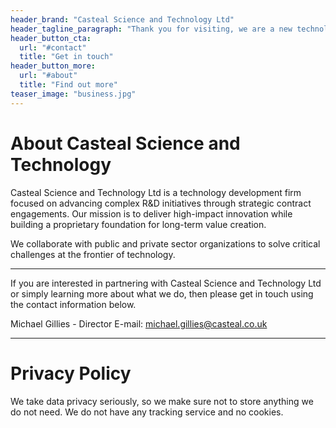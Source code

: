 ```yaml
---
header_brand: "Casteal Science and Technology Ltd"
header_tagline_paragraph: "Thank you for visiting, we are a new technology business currently focused on developing our first projects behind the scenes. While our website isn't quite ready yet, we look forward to sharing more with you soon."
header_button_cta:
  url: "#contact"
  title: "Get in touch"
header_button_more:
  url: "#about"
  title: "Find out more"
teaser_image: "business.jpg"
---
```


# About Casteal Science and Technology

Casteal Science and Technology Ltd is a technology development firm focused on advancing complex R&D initiatives through strategic contract engagements. Our mission is to deliver high-impact innovation while building a proprietary foundation for long-term value creation.

We collaborate with public and private sector organizations to solve critical challenges at the frontier of technology.

---

If you are interested in partnering with Casteal Science and Technology Ltd or simply learning more about what we do, then please get in touch using the contact information below.

Michael Gillies - Director
E-mail: michael.gillies@casteal.co.uk

---

# Privacy Policy

We take data privacy seriously, so we make sure not to store anything we do not need. We do not have any tracking service and no cookies.
